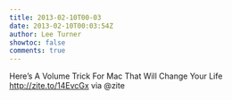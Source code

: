 ```yaml
---
title: 2013-02-10T00-03
date: 2013-02-10T00:03:54Z
author: Lee Turner
showtoc: false
comments: true
---
```


Here’s A Volume Trick For Mac That Will Change Your Life http://zite.to/14EvcGx via @zite

